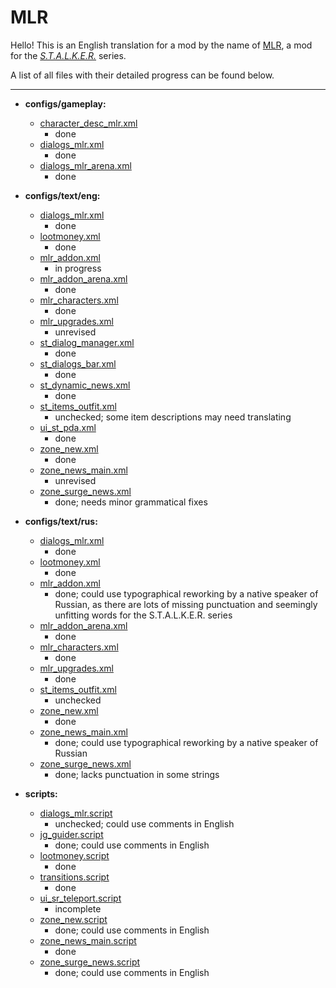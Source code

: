 # MLR
Hello! This is an English translation for a mod by the name of [MLR](http://www.moddb.com/mods/call-of-chernobyl/addons/mlr), a mod for the *[S.T.A.L.K.E.R.](https://en.wikipedia.org/wiki/S.T.A.L.K.E.R.)* series.

A list of all files with their detailed progress can be found below.

------

- **configs/gameplay:**
	- [character_desc_mlr.xml](gamedata/configs/gameplay/character_desc_mlr.xml)
		- done
	- [dialogs_mlr.xml](gamedata/configs/gameplay/dialogs_mlr.xml)
		- done
	- [dialogs_mlr_arena.xml](gamedata/configs/gameplay/dialogs_mlr_arena.xml)
		- done

- **configs/text/eng:**
	- [dialogs_mlr.xml](gamedata/configs/text/eng/dialogs_mlr.xml)
		- done
	- [lootmoney.xml](gamedata/configs/text/eng/lootmoney.xml)
		- done
	- [mlr_addon.xml](gamedata/configs/text/eng/mlr_addon.xml)
		- in progress
	- [mlr_addon_arena.xml](gamedata/configs/text/eng/mlr_addon_arena.xml)
		- done
	- [mlr_characters.xml](gamedata/configs/text/eng/mlr_characters.xml)
		- done
	- [mlr_upgrades.xml](gamedata/configs/text/eng/mlr_upgrades.xml)
		- unrevised
	- [st_dialog_manager.xml](gamedata/configs/text/eng/st_dialog_manager.xml)
		- done
	- [st_dialogs_bar.xml](gamedata/configs/text/eng/st_dialogs_bar.xml)
		- done
	- [st_dynamic_news.xml](gamedata/configs/text/eng/st_dynamic_news.xml)
		- done
	- [st_items_outfit.xml](gamedata/configs/text/eng/st_items_outfit.xml)
		- unchecked; some item descriptions may need translating
	- [ui_st_pda.xml](gamedata/configs/text/eng/ui_st_pda.xml)
		- done
	- [zone_new.xml](gamedata/configs/text/eng/zone_new.xml)
		- done
	- [zone_news_main.xml](gamedata/configs/text/eng/zone_news_main.xml)
		- unrevised
	- [zone_surge_news.xml](gamedata/configs/text/eng/zone_surge_news.xml)
		- done; needs minor grammatical fixes

- **configs/text/rus:**
	- [dialogs_mlr.xml](gamedata/configs/text/rus/dialogs_mlr.xml)
		- done
	- [lootmoney.xml](gamedata/configs/text/rus/lootmoney.xml)
		- done
	- [mlr_addon.xml](gamedata/configs/text/rus/mlr_addon.xml)
		- done; could use typographical reworking by a native speaker of Russian, as there are lots of missing punctuation and seemingly unfitting words for the S.T.A.L.K.E.R. series
	- [mlr_addon_arena.xml](gamedata/configs/text/rus/mlr_addon_arena.xml)
		- done
	- [mlr_characters.xml](gamedata/configs/text/rus/mlr_characters.xml)
		- done
	- [mlr_upgrades.xml](gamedata/configs/text/rus/mlr_upgrades.xml)
		- done
	- [st_items_outfit.xml](gamedata/configs/text/rus/st_items_outfit.xml)
		- unchecked
	- [zone_new.xml](gamedata/configs/text/rus/zone_new.xml)
		- done
	- [zone_news_main.xml](gamedata/configs/text/rus/zone_news_main.xml)
		- done; could use typographical reworking by a native speaker of Russian
	- [zone_surge_news.xml](gamedata/configs/text/rus/zone_surge_news.xml)
		- done; lacks punctuation in some strings

- **scripts:**
	- [dialogs_mlr.script](gamedata/scripts/dialogs_mlr.script)
		- unchecked; could use comments in English
	- [jg_guider.script](gamedata/scripts/jg_guider.script)
		- done; could use comments in English
	- [lootmoney.script](gamedata/scripts/lootmoney.script)
		- done
	- [transitions.script](gamedata/scripts/transitions.script)
		- done
	- [ui_sr_teleport.script](gamedata/scripts/ui_sr_teleport.script)
		- incomplete
	- [zone_new.script](gamedata/scripts/zone_new.script)
		- done; could use comments in English
	- [zone_news_main.script](gamedata/scripts/zone_news_main.script)
		- done
	- [zone_surge_news.script](gamedata/scripts/zone_surge_news.script)
		- done; could use comments in English
